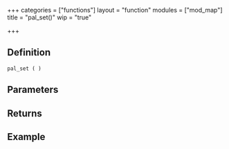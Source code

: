 +++
categories = ["functions"]
layout = "function"
modules = ["mod_map"]
title = "pal_set()"
wip = "true"

+++

## Definition

    pal_set ( )

## Parameters

## Returns

## Example

```
```

